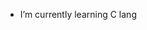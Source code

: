 <!-- ### Hi there 👋 -->

<!-- <img align="center" src="https://github-readme-stats.vercel.app/api?username=onez9&include_all_commits=true&count_private=true&show_icons=true&line_height=20&title_color=2B5BBD&icon_color=1124BB&text_color=A1A1A1&bg_color=0,000000,130F40" alt="my Github Stats"> -->



<!-- <img src="https://github-readme-stats.vercel.app/api/top-langs?username=onez9&show_icons=true&locale=en&layout=compact&theme=chartreuse-dark" alt="ovi" /> -->




<!-- <img src="https://img.shields.io/static/v1?label=Alright partner..&message=Keep on rollin' baby, you now what time it is&color=red?style=plastic&logo=appveyor" /> -->


<!-- - I’m currently working on ... -->
- I’m currently learning C lang
<!-- - I’m looking to collaborate on ... -->
<!-- - I’m looking for help with ... -->

<!--
**onez9/onez9** is a ✨ _special_ ✨ repository because its `README.md` (this file) appears on your GitHub profile.

Here are some ideas to get you started:

- 💬 Ask me about ...
- 📫 How to reach me: ...
- 😄 Pronouns: ...
- ⚡ Fun fact: ...
-->
